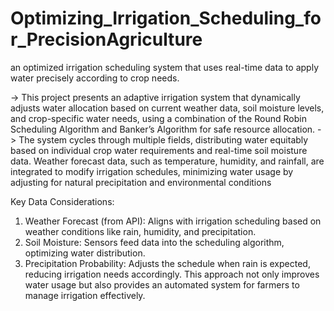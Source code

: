 # Optimizing_Irrigation_Scheduling_for_PrecisionAgriculture
an optimized irrigation scheduling system that uses real-time data to apply water precisely according to crop needs.

-> This project presents an adaptive irrigation system that dynamically adjusts water allocation based on current weather data, soil moisture levels, and crop-specific water needs, using a combination of the Round Robin Scheduling Algorithm and Banker’s Algorithm for safe resource allocation.
-> The system cycles through multiple fields, distributing water equitably based on individual crop water requirements and real-time soil moisture data. Weather forecast data, such as temperature, humidity, and rainfall, are integrated to modify irrigation schedules, minimizing water usage by adjusting for natural precipitation and environmental conditions

Key Data Considerations:

1. Weather Forecast (from API): Aligns with irrigation scheduling based on weather conditions like rain, humidity, and precipitation.
2. Soil Moisture: Sensors feed data into the scheduling algorithm, optimizing water distribution.
3. Precipitation Probability: Adjusts the schedule when rain is expected, reducing irrigation needs accordingly.
This approach not only improves water usage but also provides an automated system for farmers to manage irrigation effectively.






